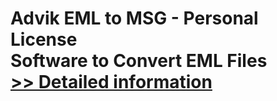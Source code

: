 # Advik EML to MSG - Personal License<br />Software to Convert EML Files<br />[>> Detailed information](https://secure.shareit.com/shareit/product.html?productid=300805818&affiliateid=200057808)